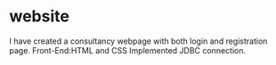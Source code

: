 # website
I have created a consultancy webpage with both login and registration page.
Front-End:HTML and CSS
Implemented JDBC connection.
